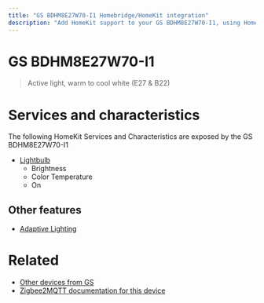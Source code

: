 ```yaml
---
title: "GS BDHM8E27W70-I1 Homebridge/HomeKit integration"
description: "Add HomeKit support to your GS BDHM8E27W70-I1, using Homebridge, Zigbee2MQTT and homebridge-z2m."
---
```

<!---
This file has been GENERATED using src/docgen/docgen.ts
DO NOT EDIT THIS FILE MANUALLY!
-->
# GS BDHM8E27W70-I1
> Active light, warm to cool white (E27 & B22)


# Services and characteristics
The following HomeKit Services and Characteristics are exposed by
the GS BDHM8E27W70-I1

* [Lightbulb](../../light.md)
  * Brightness
  * Color Temperature
  * On


## Other features
* [Adaptive Lighting](../../light.md)


# Related
* [Other devices from GS](../index.md#gs)
* [Zigbee2MQTT documentation for this device](https://www.zigbee2mqtt.io/devices/BDHM8E27W70-I1.html)